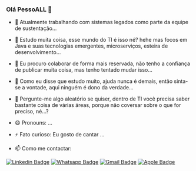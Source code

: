 ### Olá PessoALL 👋

- 🔭 Atualmente trabalhando com sistemas legados como parte da equipe de sustentação...
- 🌱 Estudo muita coisa, esse mundo do TI é isso né? hehe mas focos em Java e suas tecnologias emergentes, microserviços, esteira de desenvolvimento...
- 👯 Eu procuro colaborar de forma mais reservada, não tenho a confiança de publicar muita coisa, mas tenho tentado mudar isso...
- 🤔 Como eu disse que estudo muito, ajuda nunca é demais, então sinta-se a vontade, aqui ninguém é dono da verdade...
- 💬 Pergunte-me algo aleatório se quiser, dentro de TI você precisa saber bastante coisa de várias áreas, porque não coversar sobre o que for preciso, né...?
- 😄 Pronouns: ...
- ⚡ Fato curioso: Eu gosto de cantar ...

- 📫 Como me contactar: 

[![Linkedin Badge](https://img.shields.io/badge/-Linkedin-6633cc?style=flat-square&logo=Linkedin&color=14274e&link=https://www.linkedin.com/in/rrodrigomiranda/)](https://www.linkedin.com/in/rrodrigomiranda/)
[![Whatsapp Badge](https://img.shields.io/badge/-WhatsApp-6633cc?style=flat-square&logo=Whatsapp&color=14274e&link=https://whats.link/eguadorodrigo)](https://whats.link/eguadorodrigo)
[![Gmail Badge](https://img.shields.io/badge/-Gmail-c14438?style=flat-square&logo=Gmail&color=14274e&link=mailto:rrodrigocmiranda@gmail.com)](mailto:rrodrigocmiranda@gmail.com)
[![Apple Badge](https://img.shields.io/badge/-Apple-c14438?style=flat-square&logo=Apple&color=14274e&link=mailto:rrodrigocmiranda@icloud.com)](mailto:rrodrigocmiranda@icloud.com)





